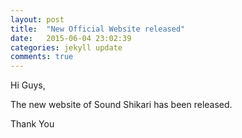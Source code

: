 ```yaml
---
layout: post
title:  "New Official Website released"
date:   2015-06-04 23:02:39
categories: jekyll update
comments: true
---
```

Hi Guys,

The new website of Sound Shikari has been released.

Thank You
